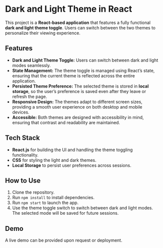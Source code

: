 # Dark and Light Theme in React

This project is a **React-based application** that features a fully functional **dark and light theme toggle**. Users can switch between the two themes to personalize their viewing experience.

## Features

- **Dark and Light Theme Toggle:** Users can switch between dark and light modes seamlessly.
- **State Management:** The theme toggle is managed using React’s state, ensuring that the current theme is reflected across the entire application.
- **Persisted Theme Preference:** The selected theme is stored in **local storage**, so the user’s preference is saved even after they leave or refresh the page.
- **Responsive Design:** The themes adapt to different screen sizes, providing a smooth user experience on both desktop and mobile devices.
- **Accessible:** Both themes are designed with accessibility in mind, ensuring that contrast and readability are maintained.

## Tech Stack

- **React.js** for building the UI and handling the theme toggling functionality.
- **CSS** for styling the light and dark themes.
- **Local Storage** to persist user preferences across sessions.

## How to Use

1. Clone the repository.
2. Run `npm install` to install dependencies.
3. Run `npm start` to launch the app.
4. Use the theme toggle switch to switch between dark and light modes. The selected mode will be saved for future sessions.

## Demo

A live demo can be provided upon request or deployment.
